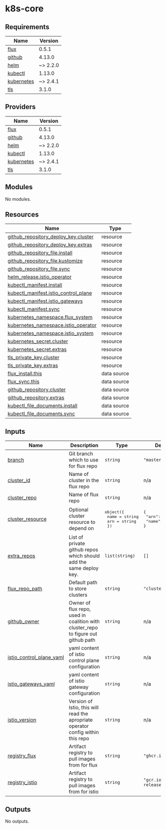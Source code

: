 # k8s-core

<!-- BEGIN_TF_DOCS -->
## Requirements

| Name | Version |
|------|---------|
| <a name="requirement_flux"></a> [flux](#requirement\_flux) | 0.5.1 |
| <a name="requirement_github"></a> [github](#requirement\_github) | 4.13.0 |
| <a name="requirement_helm"></a> [helm](#requirement\_helm) | ~> 2.2.0 |
| <a name="requirement_kubectl"></a> [kubectl](#requirement\_kubectl) | 1.13.0 |
| <a name="requirement_kubernetes"></a> [kubernetes](#requirement\_kubernetes) | ~> 2.4.1 |
| <a name="requirement_tls"></a> [tls](#requirement\_tls) | 3.1.0 |

## Providers

| Name | Version |
|------|---------|
| <a name="provider_flux"></a> [flux](#provider\_flux) | 0.5.1 |
| <a name="provider_github"></a> [github](#provider\_github) | 4.13.0 |
| <a name="provider_helm"></a> [helm](#provider\_helm) | ~> 2.2.0 |
| <a name="provider_kubectl"></a> [kubectl](#provider\_kubectl) | 1.13.0 |
| <a name="provider_kubernetes"></a> [kubernetes](#provider\_kubernetes) | ~> 2.4.1 |
| <a name="provider_tls"></a> [tls](#provider\_tls) | 3.1.0 |

## Modules

No modules.

## Resources

| Name | Type |
|------|------|
| [github_repository_deploy_key.cluster](https://registry.terraform.io/providers/integrations/github/4.13.0/docs/resources/repository_deploy_key) | resource |
| [github_repository_deploy_key.extras](https://registry.terraform.io/providers/integrations/github/4.13.0/docs/resources/repository_deploy_key) | resource |
| [github_repository_file.install](https://registry.terraform.io/providers/integrations/github/4.13.0/docs/resources/repository_file) | resource |
| [github_repository_file.kustomize](https://registry.terraform.io/providers/integrations/github/4.13.0/docs/resources/repository_file) | resource |
| [github_repository_file.sync](https://registry.terraform.io/providers/integrations/github/4.13.0/docs/resources/repository_file) | resource |
| [helm_release.istio_operator](https://registry.terraform.io/providers/hashicorp/helm/latest/docs/resources/release) | resource |
| [kubectl_manifest.install](https://registry.terraform.io/providers/gavinbunney/kubectl/1.13.0/docs/resources/manifest) | resource |
| [kubectl_manifest.istio_control_plane](https://registry.terraform.io/providers/gavinbunney/kubectl/1.13.0/docs/resources/manifest) | resource |
| [kubectl_manifest.istio_gateways](https://registry.terraform.io/providers/gavinbunney/kubectl/1.13.0/docs/resources/manifest) | resource |
| [kubectl_manifest.sync](https://registry.terraform.io/providers/gavinbunney/kubectl/1.13.0/docs/resources/manifest) | resource |
| [kubernetes_namespace.flux_system](https://registry.terraform.io/providers/hashicorp/kubernetes/latest/docs/resources/namespace) | resource |
| [kubernetes_namespace.istio_operator](https://registry.terraform.io/providers/hashicorp/kubernetes/latest/docs/resources/namespace) | resource |
| [kubernetes_namespace.istio_system](https://registry.terraform.io/providers/hashicorp/kubernetes/latest/docs/resources/namespace) | resource |
| [kubernetes_secret.cluster](https://registry.terraform.io/providers/hashicorp/kubernetes/latest/docs/resources/secret) | resource |
| [kubernetes_secret.extras](https://registry.terraform.io/providers/hashicorp/kubernetes/latest/docs/resources/secret) | resource |
| [tls_private_key.cluster](https://registry.terraform.io/providers/hashicorp/tls/3.1.0/docs/resources/private_key) | resource |
| [tls_private_key.extras](https://registry.terraform.io/providers/hashicorp/tls/3.1.0/docs/resources/private_key) | resource |
| [flux_install.this](https://registry.terraform.io/providers/fluxcd/flux/0.5.1/docs/data-sources/install) | data source |
| [flux_sync.this](https://registry.terraform.io/providers/fluxcd/flux/0.5.1/docs/data-sources/sync) | data source |
| [github_repository.cluster](https://registry.terraform.io/providers/integrations/github/4.13.0/docs/data-sources/repository) | data source |
| [github_repository.extras](https://registry.terraform.io/providers/integrations/github/4.13.0/docs/data-sources/repository) | data source |
| [kubectl_file_documents.install](https://registry.terraform.io/providers/gavinbunney/kubectl/1.13.0/docs/data-sources/file_documents) | data source |
| [kubectl_file_documents.sync](https://registry.terraform.io/providers/gavinbunney/kubectl/1.13.0/docs/data-sources/file_documents) | data source |

## Inputs

| Name | Description | Type | Default | Required |
|------|-------------|------|---------|:--------:|
| <a name="input_branch"></a> [branch](#input\_branch) | Git branch which to use for flux repo | `string` | `"master"` | no |
| <a name="input_cluster_id"></a> [cluster\_id](#input\_cluster\_id) | Name of cluster in the flux repo | `string` | n/a | yes |
| <a name="input_cluster_repo"></a> [cluster\_repo](#input\_cluster\_repo) | Name of flux repo | `string` | n/a | yes |
| <a name="input_cluster_resource"></a> [cluster\_resource](#input\_cluster\_resource) | Optional cluster resource to depend on | <pre>object({<br>    name = string<br>    arn  = string<br>  })</pre> | <pre>{<br>  "arn": "",<br>  "name": ""<br>}</pre> | no |
| <a name="input_extra_repos"></a> [extra\_repos](#input\_extra\_repos) | List of private github repos which should add the same deploy key. | `list(string)` | `[]` | no |
| <a name="input_flux_repo_path"></a> [flux\_repo\_path](#input\_flux\_repo\_path) | Default path to store clusters | `string` | `"clusters"` | no |
| <a name="input_github_owner"></a> [github\_owner](#input\_github\_owner) | Owner of flux repo, used in coalition with cluster\_repo to figure out github path | `string` | n/a | yes |
| <a name="input_istio_control_plane_yaml"></a> [istio\_control\_plane\_yaml](#input\_istio\_control\_plane\_yaml) | yaml content of istio control plane configuration | `string` | n/a | yes |
| <a name="input_istio_gateways_yaml"></a> [istio\_gateways\_yaml](#input\_istio\_gateways\_yaml) | yaml content of istio gateway configuration | `string` | n/a | yes |
| <a name="input_istio_version"></a> [istio\_version](#input\_istio\_version) | Version of Istio, this will read the apropriate operator config within this repo | `string` | n/a | yes |
| <a name="input_registry_flux"></a> [registry\_flux](#input\_registry\_flux) | Artifact registry to pull images from for flux | `string` | `"ghcr.io/fluxcd"` | no |
| <a name="input_registry_istio"></a> [registry\_istio](#input\_registry\_istio) | Artifact registry to pull images from for istio | `string` | `"gcr.io/istio-release"` | no |

## Outputs

No outputs.
<!-- END_TF_DOCS -->